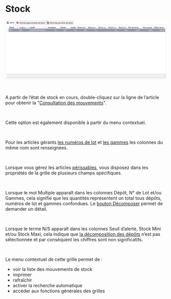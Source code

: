 # Stock



![](Stock.png)


 


A partir de l’état de stock en cours, double-cliquez sur la ligne de 
 l’article pour obtenir la "[Consultation 
 des mouvements](../../Mouvements/1/MouvementsStock.md)".


 


Cette option est également disponible à partir du menu contextuel.


 


Pour les articles gérants [les 
 numéros de lot](../../NumerosLots/2/Numéros_de_lots_de_A_à_Z.md) et [les 
 gammes](../../../Articles/Gammes/2/Gamme/Gamme.md) les colonnes du même nom sont renseignées.


 


Lorsque vous gérez les articles [périssables](../../NumerosLots/Trier/ArticlePerissable.md), vous disposez dans 
 les propriétés de la grille de plusieurs champs spécifiques.


 


Lorsque le mot Multiple apparaît dans les colonnes Dépôt, N° de Lot 
 et/ou Gammes, cela signifie que les quantités représentent un total tous 
 dépôts, numéros de lot et gammes confondues. Le [bouton 
 Décomposer](../1-3/OptionsDecompositionStock.md) permet de demander un détail.


 


Lorsque le terme N/S apparaît dans les colonnes Seuil d’alerte, Stock 
 Mini et/ou Stock Maxi, cela indique que [la 
 décomposition des dépôts](../1-3/OptionsDecompositionStock.md) n’est pas sélectionnée et par conséquent 
 les chiffres sont non significatifs.


 


Le menu contextuel de cette grille permet de :


* voir la liste des 
 mouvements de stock
* imprimer
* rafraîchir
* activer la recherche 
 automatique
* accéder aux fonctions 
 générales des grilles


